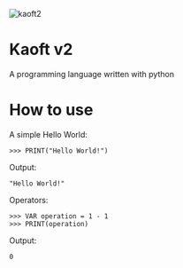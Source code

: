 ![kaoft2](https://user-images.githubusercontent.com/91409956/145599155-bf726c37-ce8c-4700-812c-b214f112747d.png)
# Kaoft v2
A programming language written with python

# How to use

A simple Hello World:
```
>>> PRINT("Hello World!")
```

Output:
```
"Hello World!"
```

Operators:
```
>>> VAR operation = 1 - 1
>>> PRINT(operation)
```

Output:
```
0
```
